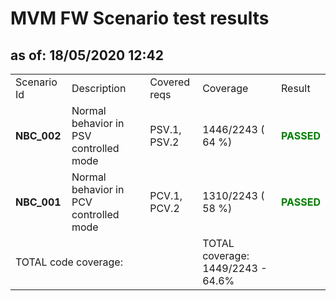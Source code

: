 <H1>MVM FW Scenario test results</H1>
<H2>as of: 18/05/2020 12:42</H2>
<Table>
<Tr><Td>Scenario Id</Td><Td>Description</Td><Td>Covered reqs</Td><Td>Coverage</Td><Td>Result</Td></Tr>
<Tr><Td><B> NBC_002</B></Td><Td>Normal behavior in PSV controlled mode</Td><Td>PSV.1, PSV.2</Td><Td>1446/2243 (   64 &percnt;)</Td><Td><B><Font color="green">PASSED</Font></B></Td></Tr>
<Tr><Td><B> NBC_001</B></Td><Td>Normal behavior in PCV controlled mode</Td><Td>PCV.1, PCV.2</Td><Td>1310/2243 (   58 &percnt;)</Td><Td><B><Font color="green">PASSED</Font></B></Td></Tr>
<Tr><Td Colspan=3>TOTAL code coverage:</Td><Td>TOTAL coverage: 1449/2243 -  64.6%</Td><Td></Td></Tr>
</Table>
